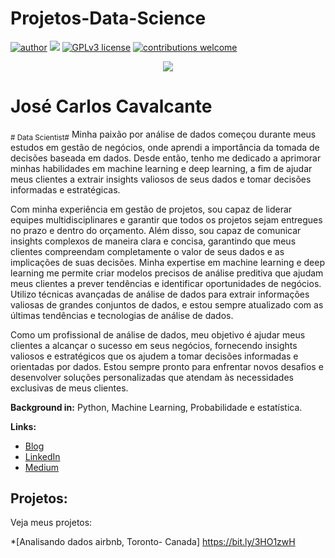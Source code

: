 # Projetos-Data-Science
[![author](https://img.shields.io/badge/author-JCCavalcante-red.svg)](https://www.linkedin.com/in/josé-carlos-cavalcante/) [![](https://img.shields.io/badge/python-3.7+-blue.svg)](https://www.python.org/downloads/release/python-365/) [![GPLv3 license](https://img.shields.io/badge/License-GPLv3-blue.svg)](http://perso.crans.org/besson/LICENSE.html) [![contributions welcome](https://img.shields.io/badge/contributions-welcome-brightgreen.svg?style=flat)](https://github.com/carlosfab/data_science/issues)

<p align="Center">
  <img src="https://github.com/JCCavalcante-Faria/Projetos-Data-Science/commit/591f90a786619cf74062c20b34ab0bec12cd7848" >
</p>

# José Carlos Cavalcante
<sub># Data Scientist#</sub>
Minha paixão por análise de dados começou durante meus estudos em gestão de negócios, onde aprendi a importância da tomada de decisões baseada em dados. Desde então, tenho me dedicado a aprimorar minhas habilidades em machine learning e deep learning, a fim de ajudar meus clientes a extrair insights valiosos de seus dados e tomar decisões informadas e estratégicas.

Com minha experiência em gestão de projetos, sou capaz de liderar equipes multidisciplinares e garantir que todos os projetos sejam entregues no prazo e dentro do orçamento. Além disso, sou capaz de comunicar insights complexos de maneira clara e concisa, garantindo que meus clientes compreendam completamente o valor de seus dados e as implicações de suas decisões.
Minha expertise em machine learning e deep learning me permite criar modelos precisos de análise preditiva que ajudam meus clientes a prever tendências e identificar oportunidades de negócios. Utilizo técnicas avançadas de análise de dados para extrair informações valiosas de grandes conjuntos de dados, e estou sempre atualizado com as últimas tendências e tecnologias de análise de dados.

Como um profissional de análise de dados, meu objetivo é ajudar meus clientes a alcançar o sucesso em seus negócios, fornecendo insights valiosos e estratégicos que os ajudem a tomar decisões informadas e orientadas por dados. Estou sempre pronto para enfrentar novos desafios e desenvolver soluções personalizadas que atendam às necessidades exclusivas de meus clientes.


**Background in:** Python, Machine Learning, Probabilidade e estatística.

**Links:**
* [Blog](https://sigmoidal.ai)
* [LinkedIn](https://www.linkedin.com/in/josé-carlos-cavalcante/)
* [Medium](https://www.medium.com)


## Projetos:
Veja meus projetos:

*[Analisando dados airbnb, Toronto- Canada] https://bit.ly/3HO1zwH


